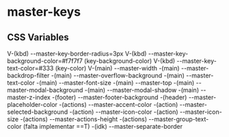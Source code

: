 # master-keys
## CSS Variables
V-(kbd)		--master-key-border-radius=3px
V-(kbd)		--master-key-background-color=#f7f7f7	(key-background-color)
V-(kbd)		--master-key-text-color=#333		(key-color)
V-(main)	--master-width
-(main)		--master-backdrop-filter
-(main)		--master-overflow-background
-(main)		--master-text-color
-(main)		--master-font-size
-(main)		--master-top
-(main)		--master-modal-background
-(main)		--master-modal-shadow
-(main)		--master-z-index
-(footer)	--master-footer-background
-(header)	--master-placeholder-color
-(actions)	--master-accent-color
-(action)	--master-selected-background
-(action)	--master-icon-color
-(action)	--master-icon-size
-(actions)	--master-actions-height
-(actions)	--master-group-text-color		(falta implementar ==T)
-(idk)		--master-separate-border